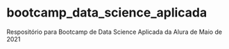 # bootcamp_data_science_aplicada
Respositório para Bootcamp de Data Science Aplicada da Alura de Maio de 2021

